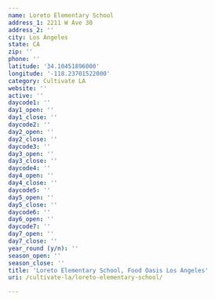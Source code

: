 ```yaml
---
name: Loreto Elementary School
address_1: 2211 W Ave 30
address_2: ''
city: Los Angeles
state: CA
zip: ''
phone: ''
latitude: '34.10451896000'
longitude: '-118.23701522000'
category: Cultivate LA
website: ''
active: ''
daycode1: ''
day1_open: ''
day1_close: ''
daycode2: ''
day2_open: ''
day2_close: ''
daycode3: ''
day3_open: ''
day3_close: ''
daycode4: ''
day4_open: ''
day4_close: ''
daycode5: ''
day5_open: ''
day5_close: ''
daycode6: ''
day6_open: ''
daycode7: ''
day7_open: ''
day7_close: ''
year_round (y/n): ''
season_open: ''
season_close: ''
title: 'Loreto Elementary School, Food Oasis Los Angeles'
uri: /cultivate-la/loreto-elementary-school/

---
```

